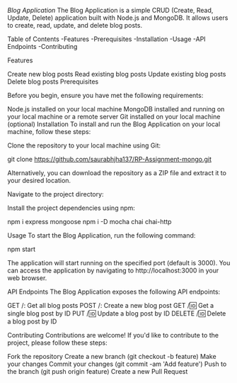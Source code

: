 *Blog Application*
The Blog Application is a simple CRUD (Create, Read, Update, Delete) application built with Node.js and MongoDB. It allows users to create, read, update, and delete blog posts.

Table of Contents
-Features
-Prerequisites
-Installation
-Usage
-API Endpoints
-Contributing



Features

Create new blog posts
Read existing blog posts
Update existing blog posts
Delete blog posts
Prerequisites

Before you begin, ensure you have met the following requirements:

Node.js installed on your local machine
MongoDB installed and running on your local machine or a remote server
Git installed on your local machine (optional)
Installation
To install and run the Blog Application on your local machine, follow these steps:

Clone the repository to your local machine using Git:

git clone https://github.com/saurabhjha137/RP-Assignment-mongo.git

Alternatively, you can download the repository as a ZIP file and extract it to your desired location.

Navigate to the project directory:

Install the project dependencies using npm:

npm i express mongoose
npm i -D mocha chai chai-http

Usage
To start the Blog Application, run the following command:

npm start

The application will start running on the specified port (default is 3000). You can access the application by navigating to http://localhost:3000 in your web browser.

API Endpoints
The Blog Application exposes the following API endpoints:

GET /: Get all blog posts
POST /: Create a new blog post
GET /:id: Get a single blog post by ID
PUT /:id: Update a blog post by ID
DELETE /:id: Delete a blog post by ID


Contributing
Contributions are welcome! If you'd like to contribute to the project, please follow these steps:

Fork the repository
Create a new branch (git checkout -b feature)
Make your changes
Commit your changes (git commit -am 'Add feature')
Push to the branch (git push origin feature)
Create a new Pull Request
